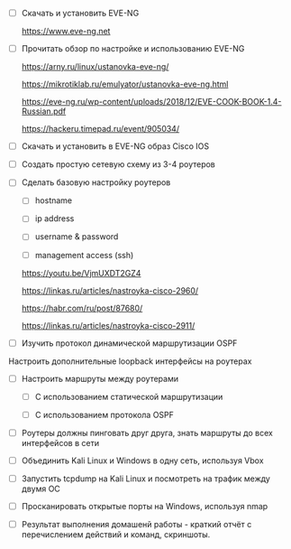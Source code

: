- [ ] Скачать и установить EVE-NG

  https://www.eve-ng.net

- [ ] Прочитать обзор по настройке и использованию EVE-NG

  https://arny.ru/linux/ustanovka-eve-ng/

  https://mikrotiklab.ru/emulyator/ustanovka-eve-ng.html

  https://eve-ng.ru/wp-content/uploads/2018/12/EVE-COOK-BOOK-1.4-Russian.pdf

  https://hackeru.timepad.ru/event/905034/

- [ ] Скачать и установить в EVE-NG образ Cisco IOS

- [ ] Создать простую сетевую схему из 3-4 роутеров

- [ ] Сделать базовую настройку роутеров

  - [ ] hostname

  - [ ] ip address

  - [ ] username & password

  - [ ] management access (ssh)

  https://youtu.be/VjmUXDT2GZ4

  https://linkas.ru/articles/nastroyka-cisco-2960/

  https://habr.com/ru/post/87680/

  https://linkas.ru/articles/nastroyka-cisco-2911/

- [ ] Изучить протокол динамической маршрутизации OSPF

Настроить дополнительные loopback интерфейсы на роутерах

- [ ] Настроить маршруты между роутерами

  - [ ] С использованием статической маршрутизации

  - [ ] С использованием протокола OSPF

- [ ] Роутеры должны пинговать друг друга, знать маршруты до всех интерфейсов в сети

- [ ] Объединить Kali Linux и Windows в одну сеть, используя Vbox

- [ ] Запустить tcpdump на Kali Linux и посмотреть на трафик между двумя ОС

- [ ] Просканировать открытые порты на Windows, используя nmap

- [ ] Результат выполнения домашенй работы - краткий отчёт с перечислением действий и команд, скриншоты.
